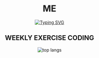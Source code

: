 <div align="center">

<h1 align="center">ME</h1>

<a href="#">
  <img src="https://readme-typing-svg.herokuapp.com?font=Fira+Code&size=25&pause=1000&color=3393FF&center=true&width=435&lines=Software+Engineer;Full-Stack+Developer;Life-Long+Learner" alt="Typing SVG" />
</a>
</div>

<h2 align="center">WEEKLY EXERCISE CODING</h2>
<p align="center">
  <img src="https://github-readme-stats.vercel.app/api/top-langs?username=imamputra1&layout=compact&theme=tokyonight" alt="top langs" />
</p>

